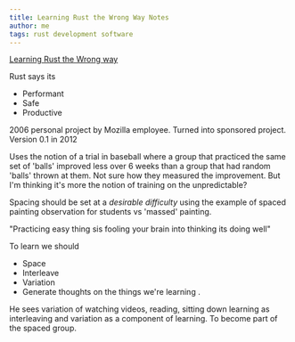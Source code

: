 ```yaml
---
title: Learning Rust the Wrong Way Notes
author: me
tags: rust development software
---
```


[Learning Rust the Wrong way](https://www.youtube.com/watch?v=DL9LANLg5EA)

Rust says its

* Performant
* Safe
* Productive

2006 personal project by Mozilla employee. Turned into sponsored project. Version 0.1 in 2012


Uses the notion of a trial in baseball where a group that practiced the same set of 'balls' improved
less over 6 weeks than a group that had random 'balls' thrown at them. Not sure how they measured
the improvement. But I'm thinking it's more the notion of training on the unpredictable?

Spacing should be set at a _desirable difficulty_ using the example of spaced painting observation
for students vs 'massed' painting.

"Practicing easy thing sis fooling your brain into thinking its doing well"

To learn we should

* Space
* Interleave
* Variation
* Generate thoughts on the things we're learning .

He sees variation of watching videos, reading, sitting down learning as interleaving and variation
as a component of learning. To become part of the spaced group.


